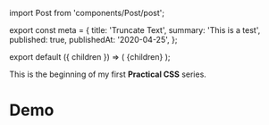 import Post from 'components/Post/post';

export const meta = {
  title: 'Truncate Text',
  summary: 'This is a test',
  published: true,
  publishedAt: '2020-04-25',
};

export default ({ children }) => (
  <Post meta={meta}>
    {children}
  </Post>
);

This is the beginning of my first **Practical CSS** series.

# Demo
```js codesandbox=nnrih
```

```js codesandbox=mqpp1d4r0
```
